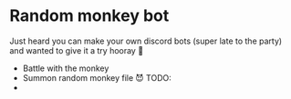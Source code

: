 # Random monkey bot
Just heard you can make your own discord bots (super late to the party) and wanted to give it a try hooray 🎈

- Battle with the monkey
- Summon random monkey file 😈
TODO:
-